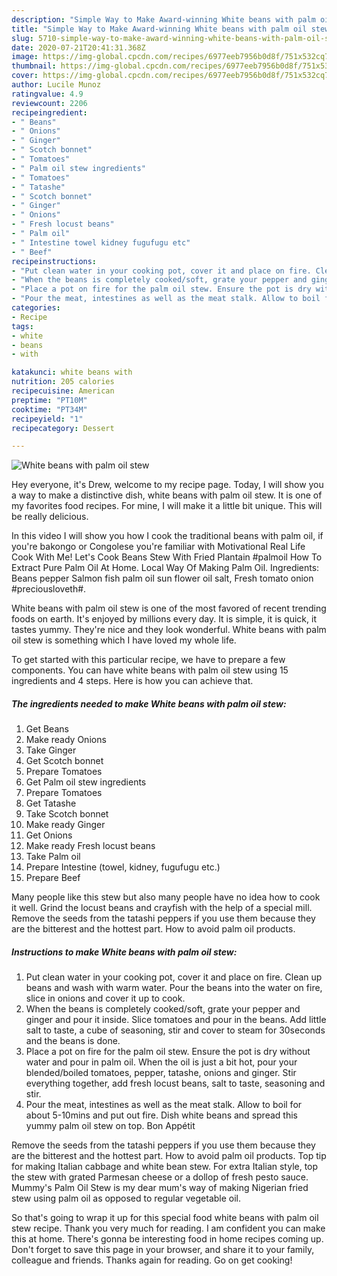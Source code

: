```yaml
---
description: "Simple Way to Make Award-winning White beans with palm oil stew"
title: "Simple Way to Make Award-winning White beans with palm oil stew"
slug: 5710-simple-way-to-make-award-winning-white-beans-with-palm-oil-stew
date: 2020-07-21T20:41:31.368Z
image: https://img-global.cpcdn.com/recipes/6977eeb7956b0d8f/751x532cq70/white-beans-with-palm-oil-stew-recipe-main-photo.jpg
thumbnail: https://img-global.cpcdn.com/recipes/6977eeb7956b0d8f/751x532cq70/white-beans-with-palm-oil-stew-recipe-main-photo.jpg
cover: https://img-global.cpcdn.com/recipes/6977eeb7956b0d8f/751x532cq70/white-beans-with-palm-oil-stew-recipe-main-photo.jpg
author: Lucile Munoz
ratingvalue: 4.9
reviewcount: 2206
recipeingredient:
- " Beans"
- " Onions"
- " Ginger"
- " Scotch bonnet"
- " Tomatoes"
- " Palm oil stew ingredients"
- " Tomatoes"
- " Tatashe"
- " Scotch bonnet"
- " Ginger"
- " Onions"
- " Fresh locust beans"
- " Palm oil"
- " Intestine towel kidney fugufugu etc"
- " Beef"
recipeinstructions:
- "Put clean water in your cooking pot, cover it and place on fire. Clean up beans and wash with warm water. Pour the beans into the water on fire, slice in onions and cover it up to cook."
- "When the beans is completely cooked/soft, grate your pepper and ginger and pour it inside. Slice tomatoes and pour in the beans. Add little salt to taste, a cube of seasoning, stir and cover to steam for 30seconds and the beans is done."
- "Place a pot on fire for the palm oil stew. Ensure the pot is dry without water and pour in palm oil. When the oil is just a bit hot, pour your blended/boiled tomatoes, pepper, tatashe, onions and ginger. Stir everything together, add fresh locust beans, salt to taste, seasoning and stir."
- "Pour the meat, intestines as well as the meat stalk. Allow to boil for about 5-10mins and put out fire. Dish white beans and spread this yummy palm oil stew on top. Bon Appétit"
categories:
- Recipe
tags:
- white
- beans
- with

katakunci: white beans with 
nutrition: 205 calories
recipecuisine: American
preptime: "PT10M"
cooktime: "PT34M"
recipeyield: "1"
recipecategory: Dessert

---
```



![White beans with palm oil stew](https://img-global.cpcdn.com/recipes/6977eeb7956b0d8f/751x532cq70/white-beans-with-palm-oil-stew-recipe-main-photo.jpg)

Hey everyone, it's Drew, welcome to my recipe page. Today, I will show you a way to make a distinctive dish, white beans with palm oil stew. It is one of my favorites food recipes. For mine, I will make it a little bit unique. This will be really delicious.

In this video I will show you how I cook the traditional beans with palm oil, if you&#39;re bakongo or Congolese you&#39;re familiar with Motivational Real Life Cook With Me! Let&#39;s Cook Beans Stew With Fried Plantain #palmoil How To Extract Pure Palm Oil At Home. Local Way Of Making Palm Oil. Ingredients: Beans pepper Salmon fish palm oil sun flower oil salt, Fresh tomato onion #preciousloveth#.

White beans with palm oil stew is one of the most favored of recent trending foods on earth. It's enjoyed by millions every day. It is simple, it is quick, it tastes yummy. They're nice and they look wonderful. White beans with palm oil stew is something which I have loved my whole life.


To get started with this particular recipe, we have to prepare a few components. You can have white beans with palm oil stew using 15 ingredients and 4 steps. Here is how you can achieve that.

<!--inarticleads1-->

##### The ingredients needed to make White beans with palm oil stew:

1. Get  Beans
1. Make ready  Onions
1. Take  Ginger
1. Get  Scotch bonnet
1. Prepare  Tomatoes
1. Get  Palm oil stew ingredients
1. Prepare  Tomatoes
1. Get  Tatashe
1. Take  Scotch bonnet
1. Make ready  Ginger
1. Get  Onions
1. Make ready  Fresh locust beans
1. Take  Palm oil
1. Prepare  Intestine (towel, kidney, fugufugu etc.)
1. Prepare  Beef


Many people like this stew but also many people have no idea how to cook it well. Grind the locust beans and crayfish with the help of a special mill. Remove the seeds from the tatashi peppers if you use them because they are the bitterest and the hottest part. How to avoid palm oil products. 

<!--inarticleads2-->

##### Instructions to make White beans with palm oil stew:

1. Put clean water in your cooking pot, cover it and place on fire. Clean up beans and wash with warm water. Pour the beans into the water on fire, slice in onions and cover it up to cook.
1. When the beans is completely cooked/soft, grate your pepper and ginger and pour it inside. Slice tomatoes and pour in the beans. Add little salt to taste, a cube of seasoning, stir and cover to steam for 30seconds and the beans is done.
1. Place a pot on fire for the palm oil stew. Ensure the pot is dry without water and pour in palm oil. When the oil is just a bit hot, pour your blended/boiled tomatoes, pepper, tatashe, onions and ginger. Stir everything together, add fresh locust beans, salt to taste, seasoning and stir.
1. Pour the meat, intestines as well as the meat stalk. Allow to boil for about 5-10mins and put out fire. Dish white beans and spread this yummy palm oil stew on top. Bon Appétit


Remove the seeds from the tatashi peppers if you use them because they are the bitterest and the hottest part. How to avoid palm oil products. Top tip for making Italian cabbage and white bean stew. For extra Italian style, top the stew with grated Parmesan cheese or a dollop of fresh pesto sauce. Mummy&#39;s Palm Oil Stew is my dear mum&#39;s way of making Nigerian fried stew using palm oil as opposed to regular vegetable oil. 

So that's going to wrap it up for this special food white beans with palm oil stew recipe. Thank you very much for reading. I am confident you can make this at home. There's gonna be interesting food in home recipes coming up. Don't forget to save this page in your browser, and share it to your family, colleague and friends. Thanks again for reading. Go on get cooking!
